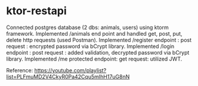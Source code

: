 # ktor-restapi

Connected postgres database (2 dbs: animals, users) using ktorm framework.
Implemented /animals end point and handled get, post, put, delete http requests (used Postman).
Implemented /register endpoint : post request : encrypted password via bCrypt library.
Implemented /login endpoint : post request : added validation, decrypted password via bCrypt library.
Implemented /me protected endpoint: get request: utilized JWT.

Reference: https://youtube.com/playlist?list=PLFmuMD2V4CkyR0Pa42Cqu5mIhH17uG8nN
